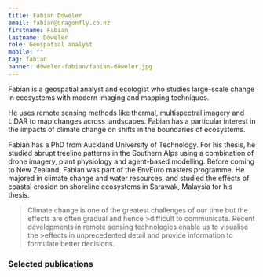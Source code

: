 ```yaml
---
title: Fabian Döweler
email: fabian@dragonfly.co.nz
firstname: Fabian
lastname: Döweler
role: Geospatial analyst
mobile: ""
tag: fabian
banner: döweler-fabian/fabian-döweler.jpg
---
```


Fabian is a geospatial analyst and ecologist who studies large-scale change in ecosystems with modern imaging and mapping techniques.

<!--more-->

He uses remote sensing methods like thermal, multispectral imagery and LiDAR to map changes across landscapes. Fabian has a particular interest in the impacts of climate change on shifts in the boundaries of ecosystems.

Fabian has a PhD from Auckland University of Technology. For his thesis, he studied abrupt treeline patterns in the Southern Alps using a combination of drone imagery, plant physiology and agent-based modelling. Before coming to New Zealand, Fabian was part of the EnvEuro masters programme. He majored in climate change and water resources, and studied the effects of coastal erosion on shoreline ecosystems in Sarawak, Malaysia for his thesis.


> Climate change is one of the greatest challenges of our time but the effects are often gradual and hence >difficult to communicate. Recent developments in remote sensing technologies enable us to visualise the >effects in unprecedented detail and provide information to formulate better decisions.

### Selected publications
